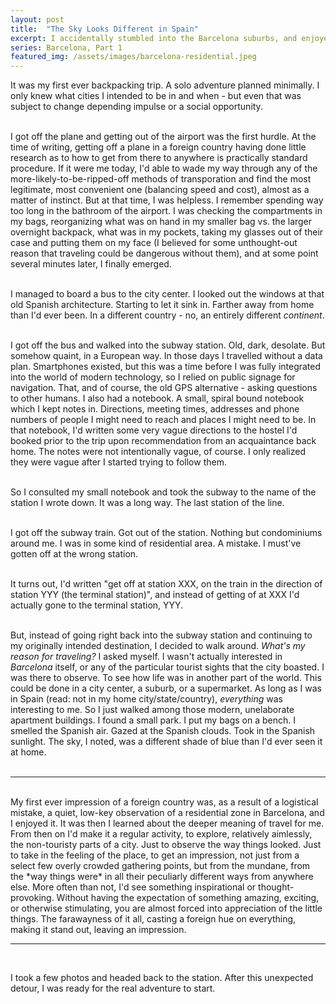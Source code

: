 ```yaml
---
layout: post
title:  "The Sky Looks Different in Spain"
excerpt: I accidentally stumbled into the Barcelona suburbs, and enjoyed every minute of it
series: Barcelona, Part 1
featured_img: /assets/images/barcelona-residential.jpeg
---
```



It was my first ever backpacking trip. A solo adventure planned minimally. I only knew what cities I intended to be in and when - but even that was subject to change depending impulse or a social opportunity.  
<br/>

I got off the plane and getting out of the airport was the first hurdle. At the time of writing, getting off a plane in a foreign country having done little research as to how to get from there to anywhere is practically standard procedure. If it were me today, I'd able to wade my way through any of the more-likely-to-be-ripped-off methods of transporation and find the most legitimate, most convenient one (balancing speed and cost), almost as a matter of instinct. But at that time, I was helpless. I remember spending way too long in the bathroom of the airport. I was checking the compartments in my bags, reorganizing what was on hand in my smaller bag vs. the larger overnight backpack, what was in my pockets, taking my glasses out of their case and putting them on my face (I believed for some unthought-out reason that traveling could be dangerous without them), and at some point several minutes later, I finally emerged.   
<br/>

I managed to board a bus to the city center. I looked out the windows at that old Spanish architecture. Starting to let it sink in. Farther away from home than I'd ever been. In a different country - no, an entirely different _continent_.  
<br/>

I got off the bus and walked into the subway station. Old, dark, desolate. But somehow quaint, in a European way. In those days I travelled without a data plan. Smartphones existed, but this was a time before I was fully integrated into the world of modern technology, so I relied on public signage for navigation. That, and of course, the old GPS alternative - asking questions to other humans. I also had a notebook. A small, spiral bound notebook which I kept notes in. Directions, meeting times, addresses and phone numbers of people I might need to reach and places I might need to be. In that notebook, I'd written some very vague directions to the hostel I'd booked prior to the trip upon recommendation from an acquaintance back home. The notes were not intentionally vague, of course. I only realized they were vague after I started trying to follow them.  
<br/>

So I consulted my small notebook and took the subway to the name of the station I wrote down. It was a long way. The last station of the line.  
<br/>

I got off the subway train. Got out of the station. Nothing but condominiums around me. I was in some kind of residential area. A mistake. I must've gotten off at the wrong station.  
<br/>

 It turns out, I'd written "get off at station XXX, on the train in the direction of station YYY (the terminal station)", and instead of getting of at XXX I'd actually gone to the terminal station, YYY.  
 <br/>

But, instead of going right back into the subway station and continuing to my originally intended destination, I decided to walk around. *What's my reason for traveling?* I asked myself. I wasn't actually interested in _Barcelona_ itself, or any of the particular tourist sights that the city boasted. I was there to observe. To see how life was in another part of the world. This could be done in a city center, a suburb, or a supermarket. As long as I was in Spain (read: not in my home city/state/country), _everything_ was interesting to me. So I just walked among those modern, unelaborate apartment buildings. I found a small park. I put my bags on a bench. I smelled the Spanish air. Gazed at the Spanish clouds. Took in the Spanish sunlight. The sky, I noted, was a different shade of blue than I'd ever seen it at home.  
<br/>

<hr class="hr2">

<br/>
My first ever impression of a foreign country was, as a result of a logistical mistake, a quiet, low-key observation of a residential zone in Barcelona, and I enjoyed it. It was then I learned about the deeper meaning of travel for me. From then on I'd make it a regular activity, to explore, relatively aimlessly, the non-touristy parts of a city. Just to observe the way things looked. Just to take in the feeling of the place, to get an impression, not just from a select few overly crowded gathering points, but from the mundane, from the *way things were* in all their peculiarly different ways from anywhere else. More often than not, I'd see something inspirational or thought-provoking. Without having the expectation of something amazing, exciting, or otherwise stimulating, you are almost forced into appreciation of the little things. The farawayness of it all, casting a foreign hue on everything, making it stand out, leaving an impression.  
<br/>

<hr class="hr2">

<br/>

I took a few photos and headed back to the station. After this unexpected detour, I was ready for the real adventure to start. 

